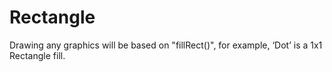 # Rectangle

Drawing any graphics will be based on "fillRect()", for example, ‘Dot’ is a 1x1 Rectangle fill.
